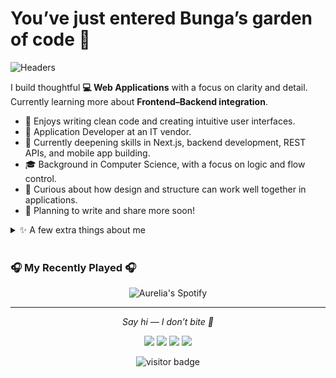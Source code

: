 <h1 id="hello-there">You’ve just entered Bunga’s garden of code 🌸</h1>
<p><img src="https://github.com/bungaaurelia/bungaaurelia/blob/1678464065f4b3fb65a7af50d8be6a03e9ca7f64/header.png" alt="Headers" /></p>

<p>I build thoughtful <strong>💻 Web Applications</strong> with a focus on clarity and detail. Currently learning more about <strong>Frontend–Backend integration</strong>.</p>

<ul>
  <li>🌷   Enjoys writing clean code and creating intuitive user interfaces.</li>
  <li>💼   Application Developer at an IT vendor.</li>
  <li>🧠   Currently deepening skills in Next.js, backend development, REST APIs, and mobile app building.</li>
  <li>🎓   Background in Computer Science, with a focus on logic and flow control.</li>
  <li>🌙   Curious about how design and structure can work well together in applications.</li>
  <li>📓   Planning to write and share more soon!</li>
</ul>

<details>
  <summary>✨ A few extra things about me</summary>
  <br>
<ul>
  <li>🌸 I find comfort in building things that feel calm, thoughtful, and thoughtful.</li>
  <li>🖋️ Inspired by characters with quiet strength and layers of untold stories.</li>
  <li>🌫️ I often work best in silence, soft lighting, and a playlist of songs I love.</li>
  <li>🎨 I love perfecting the little details that often go unnoticed — but make all the difference.</li>
</ul>

<p align="center">
<img align="center" src="https://github-readme-stats.vercel.app/api/top-langs/?username=bungaaurelia&hide_langs_below=1&theme=default&line_height=27&layout=compact">
<img align="center" src="https://github-readme-stats.vercel.app/api?username=bungaaurelia&show_icons=true&count_private=true&include_all_commits=true&line_height=21" alt="Aurelia's Github Stats">
<img align="center" src="https://github-profile-trophy.vercel.app/?username=bungaaurelia&column=7" alt="Aurelia's Github Trophy">
</p>

</details>

<br>
<h3>🎧 My Recently Played 🎧</h3>
<p align="center">
  <img align="center" src="https://spotify-recently-played-readme.vercel.app/api?user=d77bugny0io6lagcthxnee0ei&unique={true|1|on|yes}" alt="Aurelia's Spotify">
</p>

<hr>

<p align="center">
  <i>Say hi — I don’t bite 🌹</i>
</p>

<p align="center">
  <a href="https://github.com/bungaaurelia"><img src="https://img.icons8.com/material-outlined/27/000000/ball-point-pen.png"></a>
  <a href="https://www.linkedin.com/in/bungaurelians"><img src="https://img.icons8.com/material-outlined/30/000000/linkedin.png"></a>
  <a href="https://twitter.com/bungaaurelia_"><img src="https://img.icons8.com/material-outlined/30/000000/twitter.png"></a>
  <a href="https://instagram.com/bungaurelians"><img src="https://img.icons8.com/material-outlined/27/000000/instagram-new--v1.png"></a>
</a>

</p>

<p align="center">
  <img src="https://visitor-badge.laobi.icu/badge?page_id=bungaaurelia.bungaaurelia" alt="visitor badge">
</p>

